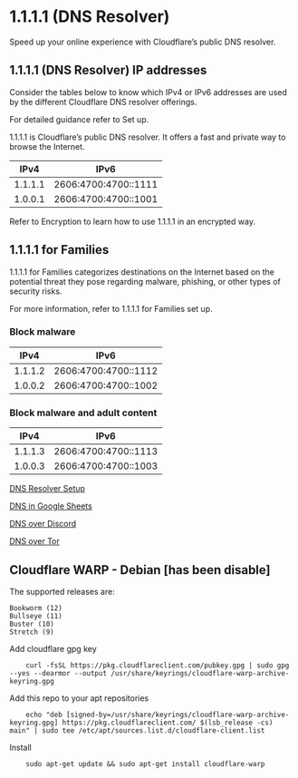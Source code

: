 # 1.1.1.1 (DNS Resolver)
Speed up your online experience with Cloudflare’s public DNS resolver.

## 1.1.1.1 (DNS Resolver) IP addresses

Consider the tables below to know which IPv4 or IPv6 addresses are used by the different Cloudflare DNS resolver offerings.

For detailed guidance refer to Set up.

1.1.1.1 is Cloudflare’s public DNS resolver. It offers a fast and private way to browse the Internet.

| IPv4	| IPv6 |
|-------|------|
|1.1.1.1|2606:4700:4700::1111|
|1.0.0.1|2606:4700:4700::1001|

Refer to Encryption to learn how to use 1.1.1.1 in an encrypted way.

## 1.1.1.1 for Families
1.1.1.1 for Families categorizes destinations on the Internet based on the potential threat they pose regarding malware, phishing, or other types of security risks.

For more information, refer to 1.1.1.1 for Families set up.

### Block malware
|IPv4 | IPv6 |
|-------|----|
|1.1.1.2|2606:4700:4700::1112|
|1.0.0.2|2606:4700:4700::1002|

### Block malware and adult content
|IPv4 | IPv6 |
|-------|----|
|1.1.1.3|2606:4700:4700::1113|
|1.0.0.3|2606:4700:4700::1003|

[DNS Resolver Setup](https://github.com/readloud/Cloudflare-WARP/blob/main/DNS%20Resolver%20Setup.md)

[DNS in Google Sheets](https://github.com/readloud/Cloudflare-WARP/blob/main/DNS%20in%20Google%20Sheets.md)

[DNS over Discord](https://github.com/readloud/Cloudflare-WARP/blob/main/DNS%20over%20Discord.md)

[DNS over Tor](https://github.com/readloud/Cloudflare-WARP/blob/main/DNS%20over%20Tor.md)

## Cloudflare WARP - Debian [has been disable]
The supported releases are:

    Bookworm (12)
    Bullseye (11)
    Buster (10)
    Stretch (9)

Add cloudflare gpg key

```
    curl -fsSL https://pkg.cloudflareclient.com/pubkey.gpg | sudo gpg --yes --dearmor --output /usr/share/keyrings/cloudflare-warp-archive-keyring.gpg
```

Add this repo to your apt repositories
```
    echo "deb [signed-by=/usr/share/keyrings/cloudflare-warp-archive-keyring.gpg] https://pkg.cloudflareclient.com/ $(lsb_release -cs) main" | sudo tee /etc/apt/sources.list.d/cloudflare-client.list
```
Install
```
    sudo apt-get update && sudo apt-get install cloudflare-warp
```
